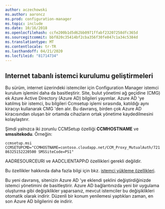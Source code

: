 ```yaml
---
author: aczechowski
ms.author: aaroncz
ms.prod: configuration-manager
ms.topic: include
ms.date: 10/16/2018
ms.openlocfilehash: ccfe200b1d5d62bb0971ffabf23207258dfc365d
ms.sourcegitcommit: bbf820c35414bf2cba356f30fe047c1a34c5384d
ms.translationtype: MT
ms.contentlocale: tr-TR
ms.lasthandoff: 04/21/2020
ms.locfileid: "81714734"
---
```

## <a name="improvements-to-internet-based-client-setup"></a><a name="bkmk_cmg"></a>Internet tabanlı istemci kurulumu geliştirmeleri
<!--1359181-->

Bu sürüm, internet üzerindeki istemciler için Configuration Manager istemci kurulum işlemini daha da basitleştirir. Site, bulut yönetimi ağ geçidine (CMG) ek Azure Active Directory (Azure AD) bilgileri yayımlar. Azure AD 'ye katılmış bir istemci, bu bilgileri Ccmsetup işlemi sırasında, katıldığı aynı kiracıyı kullanarak CMG 'den alır. Bu davranış, birden çok Azure AD kiracısından oluşan bir ortamda cihazların ortak yönetime kaydedilmesini kolaylaştırır. 

Şimdi yalnızca iki zorunlu CCMSetup özelliği **CCMHOSTNAME** ve **smssitekodu**. Örneğin:

`ccmsetup.msi CCMSETUPCMD="CCMHOSTNAME=contoso.cloudapp.net/CCM_Proxy_MutualAuth/72186325152220500 SMSSiteCode=PS1"`

AADRESOURCEURI ve AADCLIENTAPPıD özellikleri gerekli değildir.

Bu özellikler hakkında daha fazla bilgi için bkz. [istemci yükleme özellikleri](../../../clients/deploy/about-client-installation-properties.md).

Bu yeni davranış, sitenizin Azure AD 'ye eklendi şeklini değiştirdiğinizde istemci yönetimini de basitleştirir. Azure AD bağlantınızda yeni bir uygulama oluşturma gibi değişiklikler yaparsanız, mevcut istemciler bu değişiklikleri otomatik olarak indirir. Düzenli bir konum yenilemesi yaptıkları zaman, en son Azure AD bilgilerini de indirir.


